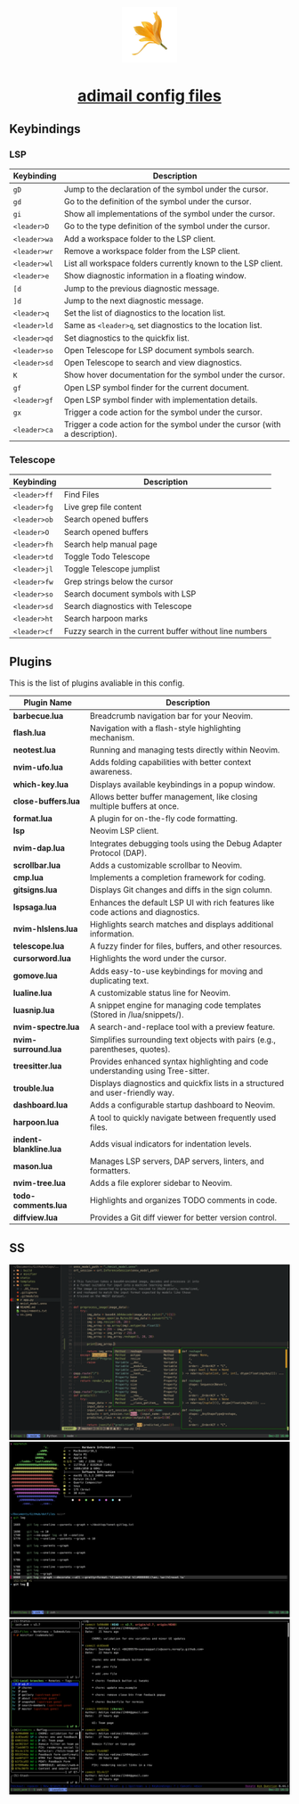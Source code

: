 <p align="center">
  <a href="https://adimail.github.io/">
    <picture>
      <img src="assets\favicon.ico" height="100">
    </picture>
    <h1 align="center">adimail config files</h1>
  </a>
</p>

## Keybindings

### LSP

| **Keybinding** | **Description**                                                             |
| -------------- | --------------------------------------------------------------------------- |
| `gD`           | Jump to the declaration of the symbol under the cursor.                     |
| `gd`           | Go to the definition of the symbol under the cursor.                        |
| `gi`           | Show all implementations of the symbol under the cursor.                    |
| `<leader>D`    | Go to the type definition of the symbol under the cursor.                   |
| `<leader>wa`   | Add a workspace folder to the LSP client.                                   |
| `<leader>wr`   | Remove a workspace folder from the LSP client.                              |
| `<leader>wl`   | List all workspace folders currently known to the LSP client.               |
| `<leader>e`    | Show diagnostic information in a floating window.                           |
| `[d`           | Jump to the previous diagnostic message.                                    |
| `]d`           | Jump to the next diagnostic message.                                        |
| `<leader>q`    | Set the list of diagnostics to the location list.                           |
| `<leader>ld`   | Same as `<leader>q`, set diagnostics to the location list.                  |
| `<leader>qd`   | Set diagnostics to the quickfix list.                                       |
| `<leader>so`   | Open Telescope for LSP document symbols search.                             |
| `<leader>sd`   | Open Telescope to search and view diagnostics.                              |
| `K`            | Show hover documentation for the symbol under the cursor.                   |
| `gf`           | Open LSP symbol finder for the current document.                            |
| `<leader>gf`   | Open LSP symbol finder with implementation details.                         |
| `gx`           | Trigger a code action for the symbol under the cursor.                      |
| `<leader>ca`   | Trigger a code action for the symbol under the cursor (with a description). |

### Telescope

| **Keybinding** | **Description**                                         |
| -------------- | ------------------------------------------------------- |
| `<leader>ff`   | Find Files                                              |
| `<leader>fg`   | Live grep file content                                  |
| `<leader>ob`   | Search opened buffers                                   |
| `<leader>O`    | Search opened buffers                                   |
| `<leader>fh`   | Search help manual page                                 |
| `<leader>td`   | Toggle Todo Telescope                                   |
| `<leader>jl`   | Toggle Telescope jumplist                               |
| `<leader>fw`   | Grep strings below the cursor                           |
| `<leader>so`   | Search document symbols with LSP                        |
| `<leader>sd`   | Search diagnostics with Telescope                       |
| `<leader>ht`   | Search harpoon marks                                    |
| `<leader>cf`   | Fuzzy search in the current buffer without line numbers |

## Plugins

This is the list of plugins avaliable in this config.

| Plugin Name              | Description                                                                       |
| ------------------------ | --------------------------------------------------------------------------------- |
| **barbecue.lua**         | Breadcrumb navigation bar for your Neovim.                                        |
| **flash.lua**            | Navigation with a flash-style highlighting mechanism.                             |
| **neotest.lua**          | Running and managing tests directly within Neovim.                                |
| **nvim-ufo.lua**         | Adds folding capabilities with better context awareness.                          |
| **which-key.lua**        | Displays available keybindings in a popup window.                                 |
| **close-buffers.lua**    | Allows better buffer management, like closing multiple buffers at once.           |
| **format.lua**           | A plugin for on-the-fly code formatting.                                          |
| **lsp**                  | Neovim LSP client.                                                                |
| **nvim-dap.lua**         | Integrates debugging tools using the Debug Adapter Protocol (DAP).                |
| **scrollbar.lua**        | Adds a customizable scrollbar to Neovim.                                          |
| **cmp.lua**              | Implements a completion framework for coding.                                     |
| **gitsigns.lua**         | Displays Git changes and diffs in the sign column.                                |
| **lspsaga.lua**          | Enhances the default LSP UI with rich features like code actions and diagnostics. |
| **nvim-hlslens.lua**     | Highlights search matches and displays additional information.                    |
| **telescope.lua**        | A fuzzy finder for files, buffers, and other resources.                           |
| **cursorword.lua**       | Highlights the word under the cursor.                                             |
| **gomove.lua**           | Adds easy-to-use keybindings for moving and duplicating text.                     |
| **lualine.lua**          | A customizable status line for Neovim.                                            |
| **luasnip.lua**          | A snippet engine for managing code templates (Stored in /lua/snippets/).          |
| **nvim-spectre.lua**     | A search-and-replace tool with a preview feature.                                 |
| **nvim-surround.lua**    | Simplifies surrounding text objects with pairs (e.g., parentheses, quotes).       |
| **treesitter.lua**       | Provides enhanced syntax highlighting and code understanding using Tree-sitter.   |
| **trouble.lua**          | Displays diagnostics and quickfix lists in a structured and user-friendly way.    |
| **dashboard.lua**        | Adds a configurable startup dashboard to Neovim.                                  |
| **harpoon.lua**          | A tool to quickly navigate between frequently used files.                         |
| **indent-blankline.lua** | Adds visual indicators for indentation levels.                                    |
| **mason.lua**            | Manages LSP servers, DAP servers, linters, and formatters.                        |
| **nvim-tree.lua**        | Adds a file explorer sidebar to Neovim.                                           |
| **todo-comments.lua**    | Highlights and organizes TODO comments in code.                                   |
| **diffview.lua**         | Provides a Git diff viewer for better version control.                            |

## SS

![Screenshot](assets/ss1.png)
![Screenshot](assets/ss2.png)
![Screenshot](assets/ss3.png)
